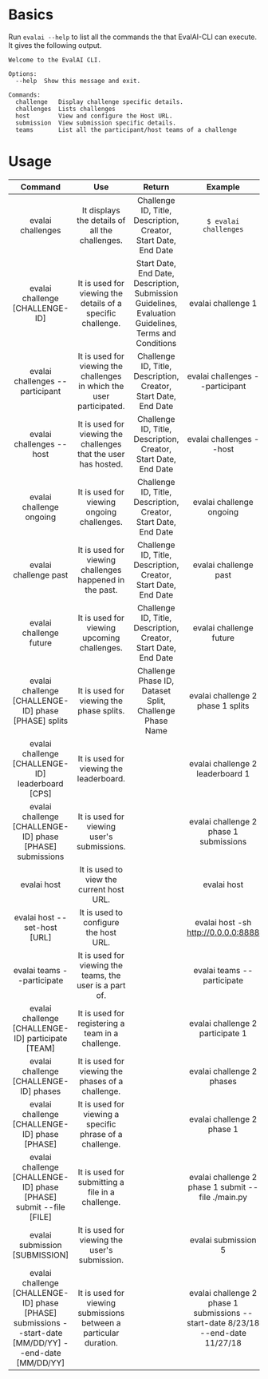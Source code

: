 # Basics
Run `evalai --help` to list all the commands the that EvalAI-CLI can execute.
It gives the following output.

```` 
Welcome to the EvalAI CLI.

Options:
  --help  Show this message and exit.

Commands:
  challenge   Display challenge specific details.
  challenges  Lists challenges
  host        View and configure the Host URL.
  submission  View submission specific details.
  teams       List all the participant/host teams of a challenge
````

# Usage
|                                                 Command                                                 |                                  Use                                  |                                                 Return                                                |                                     Example                                     |
|:-------------------------------------------------------------------------------------------------------:|:---------------------------------------------------------------------:|:-----------------------------------------------------------------------------------------------------:|:-------------------------------------------------------------------------------:|
|                                            evalai challenges                                            |             It displays the details of all the challenges.            |                    Challenge ID, Title, Description, Creator, Start Date, End Date                    |                               `$ evalai challenges`                               |
|                                     evalai challenge [CHALLENGE-ID]                                     |      It is used for viewing the details of a specific challenge.      | Start Date, End Date, Description, Submission Guidelines, Evaluation Guidelines, Terms and Conditions |                                evalai challenge 1                               |
|                                     evalai challenges --participant                                     | It is used for viewing the challenges in which the user participated. |                    Challenge ID, Title, Description, Creator, Start Date, End Date                    |                         evalai challenges --participant                         |
|                                         evalai challenges --host                                        |    It is used for viewing the challenges that the user has hosted.    |                    Challenge ID, Title, Description, Creator, Start Date, End Date                    |                             evalai challenges --host                            |
|                                         evalai challenge ongoing                                        |               It is used for viewing ongoing challenges.              |                    Challenge ID, Title, Description, Creator, Start Date, End Date                    |                             evalai challenge ongoing                            |
|                                          evalai challenge past                                          |        It is used for viewing challenges happened in the past.        |                    Challenge ID, Title, Description, Creator, Start Date, End Date                    |                              evalai challenge past                              |
|                                         evalai challenge future                                         |              It is used for viewing upcoming challenges.              |                    Challenge ID, Title, Description, Creator, Start Date, End Date                    |                             evalai challenge future                             |
|                           evalai challenge [CHALLENGE-ID] phase [PHASE] splits                          |                It is used for viewing the phase splits.               |                        Challenge Phase ID, Dataset Split, Challenge Phase Name                        |                        evalai challenge 2 phase 1 splits                        |
|                            evalai challenge [CHALLENGE-ID] leaderboard [CPS]                            |                It is used for viewing the leaderboard.                |                                                                                                       |                         evalai challenge 2 leaderboard 1                        |
|                        evalai challenge [CHALLENGE-ID] phase [PHASE] submissions                        |               It is used for viewing user's submissions.              |                                                                                                       |                      evalai challenge 2 phase 1 submissions                     |
|                                               evalai host                                               |                It is used to view the current host URL.               |                                                                                                       |                                   evalai host                                   |
|                                       evalai host --set-host [URL]                                      |                 It is used to configure the host URL.                 |                                                                                                       |                       evalai host -sh http://0.0.0.0:8888                       |
|                                        evalai teams --participate                                       |        It is used for viewing the teams, the user is a part of.       |                                                                                                       |                            evalai teams --participate                           |
|                            evalai challenge [CHALLENGE-ID] participate [TEAM]                           |           It is used for registering a team in a challenge.           |                                                                                                       |                         evalai challenge 2 participate 1                        |
|                                  evalai challenge [CHALLENGE-ID] phases                                 |           It is used for viewing the phases of a challenge.           |                                                                                                       |                            evalai challenge 2 phases                            |
|                              evalai challenge [CHALLENGE-ID] phase [PHASE]                              |        It is used for viewing a specific phrase of a challenge.       |                                                                                                       |                            evalai challenge 2 phase 1                           |
|                    evalai challenge [CHALLENGE-ID] phase [PHASE] submit --file [FILE]                   |            It is used for submitting a file in a challenge.           |                                                                                                       |                evalai challenge 2 phase 1 submit --file ./main.py               |
|                                      evalai submission [SUBMISSION]                                     |             It is used for viewing the user's submission.             |                                                                                                       |                               evalai submission 5                               |
| evalai challenge [CHALLENGE-ID] phase [PHASE] submissions --start-date [MM/DD/YY] --end-date [MM/DD/YY] |   It is used for viewing submissions between a particular duration.   |                                                                                                       | evalai challenge 2 phase 1 submissions --start-date 8/23/18 --end-date 11/27/18 |
